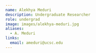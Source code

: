 ```yaml
---
name: Alekhya Meduri
description: Undergraduate Researcher
role: undergrad
image: images/alekhya-meduri.jpg
aliases:
  - A. Meduri
links:
  email: ameduri@ucsc.edu
---
```


